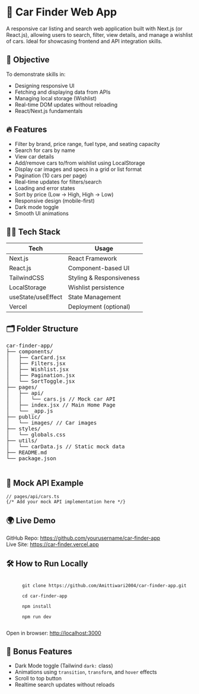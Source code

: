 <body>

  <h1>🚗 Car Finder Web App</h1>
  <p>A responsive car listing and search web application built with Next.js (or React.js), allowing users to search, filter, view details, and manage a wishlist of cars. Ideal for showcasing frontend and API integration skills.</p>

  <h2>🎯 Objective</h2>
  <p>To demonstrate skills in:</p>
  <ul>
    <li>Designing responsive UI</li>
    <li>Fetching and displaying data from APIs</li>
    <li>Managing local storage (Wishlist)</li>
    <li>Real-time DOM updates without reloading</li>
    <li>React/Next.js fundamentals</li>
  </ul>

  <h2>🔥 Features</h2>
  <ul>
    <li>Filter by brand, price range, fuel type, and seating capacity</li>
    <li>Search for cars by name</li>
    <li>View car details</li>
    <li>Add/remove cars to/from wishlist using LocalStorage</li>
    <li>Display car images and specs in a grid or list format</li>
    <li>Pagination (10 cars per page)</li>
    <li>Real-time updates for filters/search</li>
    <li>Loading and error states</li>
    <li>Sort by price (Low → High, High → Low)</li>
    <li>Responsive design (mobile-first)</li>
    <li>Dark mode toggle</li>
    <li>Smooth UI animations</li>
  </ul>

  <h2>🧑‍💻 Tech Stack</h2>
  <table>
    <thead>
      <tr><th>Tech</th><th>Usage</th></tr>
    </thead>
    <tbody>
      <tr><td>Next.js</td><td>React Framework</td></tr>
      <tr><td>React.js</td><td>Component-based UI</td></tr>
      <tr><td>TailwindCSS</td><td>Styling & Responsiveness</td></tr>
      <tr><td>LocalStorage</td><td>Wishlist persistence</td></tr>
      <tr><td>useState/useEffect</td><td>State Management</td></tr>
      <tr><td>Vercel</td><td>Deployment (optional)</td></tr>
    </tbody>
  </table>

  <h2>🗂️ Folder Structure</h2>
  <pre>
car-finder-app/
├── components/
│   ├── CarCard.jsx
│   ├── Filters.jsx
│   ├── Wishlist.jsx
│   ├── Pagination.jsx
│   └── SortToggle.jsx
├── pages/
│   ├── api/
│   │   └── cars.js // Mock car API
│   ├── index.jsx // Main Home Page
│   └── _app.js
├── public/
│   └── images/ // Car images
├── styles/
│   └── globals.css
├── utils/
│   └── carData.js // Static mock data
├── README.md
└── package.json
  </pre>

  <h2>🧪 Mock API Example</h2>
  <div class="code-block">
    <code>// pages/api/cars.ts</code>
    <br />
    <code>{/* Add your mock API implementation here */}</code>
  </div>

  <h2>🌍 Live Demo</h2>
  <p>
    GitHub Repo: <a href="https://github.com/Amittiwari2004/car-finder-app" target="_blank">https://github.com/yourusername/car-finder-app</a><br />
    Live Site: <a href="https://car-phi-flame.vercel.app/" target="_blank">https://car-finder.vercel.app</a>
  </p>

  <h2>🛠️ How to Run Locally</h2>
  <div class="code-block">
    <code>
      git clone https://github.com/Amittiwari2004/car-finder-app.git<br/>
      cd car-finder-app<br/>
      npm install<br/>
      npm run dev
    </code>
  </div>
  <p>Open in browser: <a href="http://localhost:3000" target="_blank">http://localhost:3000</a></p>

  <h2>🌙 Bonus Features</h2>
  <ul>
    <li>Dark Mode toggle (Tailwind <code>dark:</code> class)</li>
    <li>Animations using <code>transition</code>, <code>transform</code>, and <code>hover</code> effects</li>
    <li>Scroll to top button</li>
    <li>Realtime search updates without reloads</li>
  </ul>

</body>
